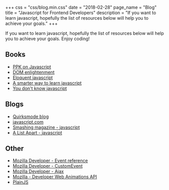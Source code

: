 +++
css = "css/blog.min.css"
date = "2018-02-28"
page_name = "Blog"
title = "Javascript for Frontend Developers"
description = "If you want to learn javascript, hopefully the list of resources below will help you to achieve your goals."
+++

If you want to learn javascript, hopefully the list of resources below will help you to achieve your goals.
Enjoy coding!

## Books

- <a href="">PPK on Javascript</a>
- <a href="http://domenlightenment.com/">DOM enlightenment</a>
- <a href="http://eloquentjavascript.net/">Eloquent javascript</a>
- <a href="http://www.asmarterwaytolearn.com/js/index-of-exercises.html">A smarter way to learn javascript</a>
- <a href="https://github.com/getify/You-Dont-Know-JS">You don't know javascript</a>


## Blogs

- <a href="https://www.quirksmode.org/blog/">Quirksmode blog</a>
- <a href="https://www.javascript.com/">javascript.com</a>
- <a href="https://www.smashingmagazine.com/category/javascript">Smashing magazine - javascript</a>
- <a href="http://alistapart.com/topic/javascript">A List Apart - javascript </a>

## Other

- <a href="https://developer.mozilla.org/en-US/docs/Web/Events">Mozilla Developer - Event reference</a>
- <a href="https://developer.mozilla.org/en-US/docs/Web/API/CustomEvent/CustomEvent">Mozilla Developer - CustomEvent</a>
- <a href="https://developer.mozilla.org/en-US/docs/Web/Guide/AJAX">Mozilla Developer - Ajax</a>
- <a href="https://developer.mozilla.org/en-US/docs/Web/API/Web_Animations_API/Using_the_Web_Animations_API">Mozilla - Developer Web Animations API</a>
- <a href="https://plainjs.com/javascript/">PlainJS</a>
